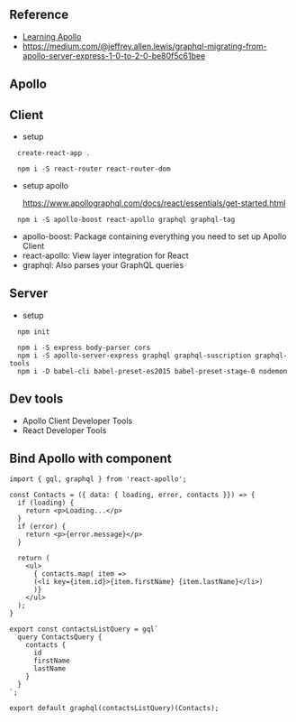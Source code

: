 ## Reference 
- [Learning Apollo](https://www.linkedin.com/learning/learning-apollo/)
- https://medium.com/@jeffrey.allen.lewis/graphql-migrating-from-apollo-server-express-1-0-to-2-0-be80f5c61bee

## Apollo



## Client 
- setup
```
  create-react-app .

  npm i -S react-router react-router-dom
```
- setup apollo

  https://www.apollographql.com/docs/react/essentials/get-started.html
```
  npm i -S apollo-boost react-apollo graphql graphql-tag
```
  - apollo-boost: Package containing everything you need to set up Apollo Client
  - react-apollo: View layer integration for React
  - graphql: Also parses your GraphQL queries

## Server
- setup
```
  npm init

  npm i -S express body-parser cors
  npm i -S apollo-server-express graphql graphql-suscription graphql-tools
  npm i -D babel-cli babel-preset-es2015 babel-preset-stage-0 nodemon
```
## Dev tools
- Apollo Client Developer Tools
- React Developer Tools



## Bind Apollo with component
```
import { gql, graphql } from 'react-apollo';

const Contacts = ({ data: { loading, error, contacts }}) => {
  if (loading) {
    return <p>Loading...</p>
  }
  if (error) {
    return <p>{error.message}</p>
  }

  return (
    <ul>
      { contacts.map( item => 
      (<li key={item.id}>{item.firstName} {item.lastName}</li>)
      )}
    </ul>
  );
}

export const contactsListQuery = gql`
  query ContactsQuery {
    contacts {
      id
      firstName
      lastName
    }
  }
`;

export default graphql(contactsListQuery)(Contacts);
```